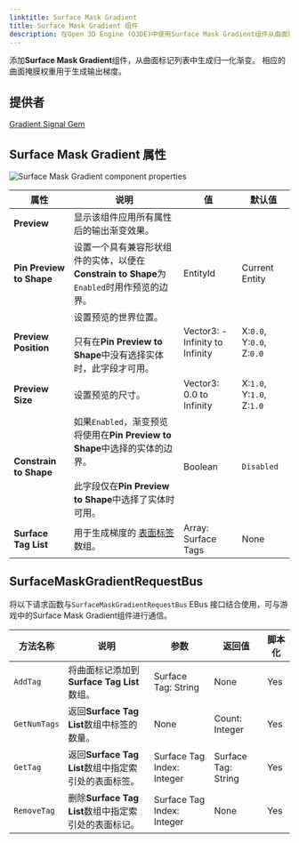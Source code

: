 ```yaml
---
linktitle: Surface Mask Gradient
title: Surface Mask Gradient 组件
description: 在Open 3D Engine (O3DE)中使用Surface Mask Gradient组件从曲面掩模权重生成渐变。
---
```


添加**Surface Mask Gradient**组件，从曲面标记列表中生成归一化渐变。 相应的曲面掩膜权重用于生成输出梯度。

## 提供者

[Gradient Signal Gem](/docs/user-guide/gems/reference/utility/gradient-signal)

## Surface Mask Gradient 属性

![Surface Mask Gradient component properties](/images/user-guide/components/reference/gradients/surface-mask-gradient-component.png)

| 属性 | 说明 | 值 | 默认值 |
|-|-|-|-|
| **Preview** | 显示该组件应用所有属性后的输出渐变效果。 | | |
| **Pin Preview to Shape** | 设置一个具有兼容形状组件的实体，以便在**Constrain to Shape**为`Enabled`时用作预览的边界。 | EntityId | Current Entity |
| **Preview Position** | 设置预览的世界位置。<br> <br>只有在**Pin Preview to Shape**中没有选择实体时，此字段才可用。 | Vector3: -Infinity to Infinity | X:`0.0`, Y:`0.0`, Z:`0.0` |
| **Preview Size** | 设置预览的尺寸。 | Vector3: 0.0 to Infinity | X:`1.0`, Y:`1.0`, Z:`1.0` |
| **Constrain to Shape** | 如果`Enabled`，渐变预览将使用在**Pin Preview to Shape**中选择的实体的边界。<br> <br>此字段仅在**Pin Preview to Shape**中选择了实体时可用。 | Boolean | `Disabled` |
| **Surface Tag List** | 用于生成梯度的 [表面标签](/docs/user-guide/gems/reference/environment/surface-data) 数组。 | Array: Surface Tags | None |

## SurfaceMaskGradientRequestBus

将以下请求函数与`SurfaceMaskGradientRequestBus` EBus 接口结合使用，可与游戏中的Surface Mask Gradient组件进行通信。

| 方法名称 | 说明 | 参数 | 返回值 | 脚本化 |
|-|-|-|-|-|
| `AddTag` | 将曲面标记添加到**Surface Tag List**数组。 | Surface Tag: String | None | Yes |
| `GetNumTags` | 返回**Surface Tag List**数组中标签的数量。 | None | Count: Integer | Yes |
| `GetTag` | 返回**Surface Tag List**数组中指定索引处的表面标签。  | Surface Tag Index: Integer | Surface Tag: String | Yes |
| `RemoveTag` | 删除**Surface Tag List**数组中指定索引处的表面标记。 | Surface Tag Index: Integer | None | Yes |
